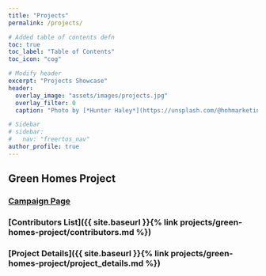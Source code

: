 ```yaml
---
title: "Projects"
permalink: /projects/

# Added table of contents defn
toc: true
toc_label: "Table of Contents"
toc_icon: "cog"

# Modify header
excerpt: "Projects Showcase"
header:
  overlay_image: "assets/images/projects.jpg"
  overlay_filter: 0
  caption: "Photo by [*Hunter Haley*](https://unsplash.com/@hnhmarketing) on [Unsplash](https://unsplash.com/)"

# Sidebar
# sidebar:
#   nav: "freertos_nav"
author_profile: true
---
```


<!-- ## Plant Watering System

### with AVR

### with NodeMCU and Blynk -->

## Green Homes Project

### [Campaign Page](https://ketto.org/green-homes-project)

### [Contributors List]({{ site.baseurl }}{% link projects/green-homes-project/contributors.md %})

### [Project Details]({{ site.baseurl }}{% link projects/green-homes-project/project_details.md %})
